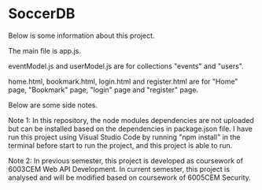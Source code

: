# SoccerDB

Below is some information about this project.

The main file is app.js. 

eventModel.js and userModel.js are for collections "events" and "users". 

home.html, bookmark.html, login.html and register.html are for "Home" page, "Bookmark" page, "login" page and "register" page.


Below are some side notes.

Note 1: In this repository, the node modules dependencies are not uploaded but can be installed based on the dependencies in package.json file. I have run this project using Visual Studio Code by running "npm install" in the terminal before start to run the project, and this project is able to run.

Note 2: In previous semester, this project is developed as coursework of 6003CEM Web API Development. In current semester, this project is analysed and will be modified based on coursework of 6005CEM Security.
